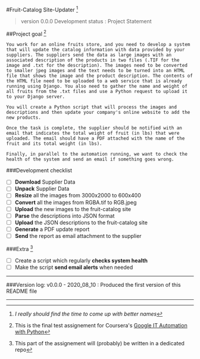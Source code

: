 #Fruit-Catalog Site-Updater [^0]
> version 0.0.0
Development status
: Project Statement

##Project goal [^1]
```
You work for an online fruits store, and you need to develop a system that will update the catalog information with data provided by your suppliers. The suppliers send the data as large images with an associated description of the products in two files (.TIF for the image and .txt for the description). The images need to be converted to smaller jpeg images and the text needs to be turned into an HTML file that shows the image and the product description. The contents of the HTML file need to be uploaded to a web service that is already running using Django. You also need to gather the name and weight of all fruits from the .txt files and use a Python request to upload it to your Django server.

You will create a Python script that will process the images and descriptions and then update your company's online website to add the new products.

Once the task is complete, the supplier should be notified with an email that indicates the total weight of fruit (in lbs) that were uploaded. The email should have a PDF attached with the name of the fruit and its total weight (in lbs).

Finally, in parallel to the automation running, we want to check the health of the system and send an email if something goes wrong.
```

###Development checklist
- [ ] **Download** Supplier Data
- [ ] **Unpack** Supplier Data
- [ ] **Resize** all the images from 3000x2000 to 600x400
- [ ] **Convert** all the images from RGBA.tif to RGB.jpeg
- [ ] **Upload** the new images to the fruit-catalog site
- [ ] **Parse** the descriptions into JSON format
- [ ] **Upload** the JSON descriptions to the fruit-catalog site
- [ ] **Generate** a PDF update report
- [ ] **Send** the report as email attachment to the supplier

###Extra [^2]
- [ ] Create a script which regularly **checks system health**
- [ ] Make the script **send email alerts** when needed

---
###Version log:
v0.0.0 - 2020_08_10
: Produced the first version of this README file

---
[^0]: *I really should find the time to come up with better names*
[^1]: This is the final test assignement for Coursera's [Google IT Automation with Python](https://www.coursera.org/learn/automating-real-world-tasks-python/home/welcome)
[^2]: This part of the assignement will (probably) be written in a dedicated repo